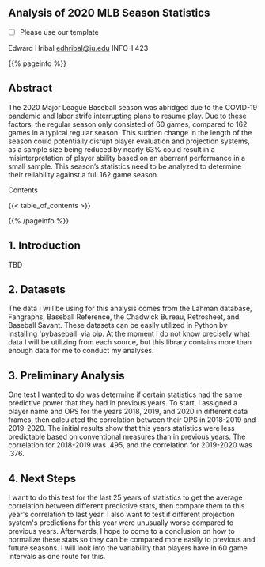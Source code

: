 
## Analysis of 2020 MLB Season Statistics 

- [ ] Please use our template

Edward Hribal
edhribal@iu.edu
INFO-I 423

{{% pageinfo %}}

## Abstract

The 2020 Major League Baseball season was abridged due to the COVID-19 pandemic and labor strife interrupting plans to resume play. Due to these factors, the regular season only consisted of 60 games, compared to 162 games in a typical regular season. This sudden change in the length of the season could potentially disrupt player evaluation and projection systems, as a sample size being reduced by nearly 63% could result in a misinterpretation of player ability based on an aberrant performance in a small sample. This season’s statistics need to be analyzed to determine their reliability against a full 162 game season.

Contents

{{< table_of_contents >}}

{{% /pageinfo %}}

## 1. Introduction

TBD

## 2. Datasets

The data I will be using for this analysis comes from the Lahman database, Fangraphs, Baseball Reference, the Chadwick Bureau, Retrosheet, and Baseball Savant. These datasets can be easily utilized in Python by installing 'pybaseball' via pip. At the moment I do not know precisely what data I will be utilizing from each source, but this library contains more than enough data for me to conduct my analyses.

## 3. Preliminary Analysis

One test I wanted to do was determine if certain statistics had the same predictive power that they had in previous years. To start, I assigned a player name and OPS for the years 2018, 2019, and 2020 in different data frames, then calculated the correlation between their OPS in 2018-2019 and 2019-2020. The initial results show that this years statistics were less predictable based on conventional measures than in previous years. The correlation for 2018-2019 was .495, and the correlation for 2019-2020 was .376.

## 4. Next Steps

I want to do this test for the last 25 years of statistics to get the average correlation between different predictive stats, then compare them to this year's correlation to last year. I also want to test if different projection system's predictions for this year were unusually worse compared to previous years. Afterwards, I hope to come to a conclusion on how to normalize these stats so they can be compared more easily to previous and future seasons. I will look into the variability that players have in 60 game intervals as one route for this.
